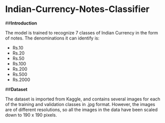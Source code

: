# Indian-Currency-Notes-Classifier

##**Introduction**

The model is trained to recognize 7 classes of Indian Currency in the form of notes.
The denominations it can identify is:
*  Rs.10
*  Rs.20
*  Rs.50
*  Rs.100
*  Rs.200
*  Rs.500
*  Rs.2000

##**Dataset**

The dataset is imported from Kaggle, and contains several images for each of the training and validation classes in .jpg format.
However, the images are of different resolutions, so all the images in the data have been scaled down to 190 x 190 pixels.

